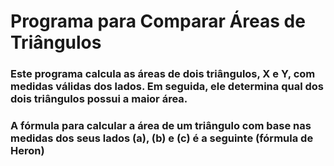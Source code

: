 

# Programa para Comparar Áreas de Triângulos

### Este programa calcula as áreas de dois triângulos, X e Y, com medidas válidas dos lados. Em seguida, ele determina qual dos dois triângulos possui a maior área.

### A fórmula para calcular a área de um triângulo com base nas medidas dos seus lados (a), (b) e (c) é a seguinte (fórmula de Heron)






